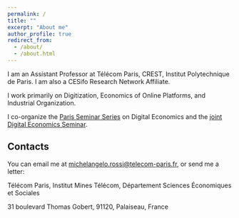 ```yaml
---
permalink: /
title: ""
excerpt: "About me"
author_profile: true
redirect_from: 
  - /about/
  - /about.html
---
```


I am an Assistant Professor at Télécom Paris, CREST, Institut Polytechnique de Paris. I am also a CESifo Research Network Affiliate.

I work primarily on Digitization, Economics of Online Platforms, and Industrial Organization. 

I co-organize the <a href="https://sites.google.com/view/parisdigitaleconomics/">Paris Seminar Series</a> on Digital Economics and the <a href="https://sites.google.com/view/j-des/home/">joint Digital Economics Seminar</a>.



Contacts
------

You can email me at <a href="mailto:michelangelo.rossi@telecom-paris.fr">michelangelo.rossi@telecom-paris.fr</a>, or send me a letter:

Télécom Paris, Institut Mines Télécom, Département Sciences Économiques et Sociales

31 boulevard Thomas Gobert, 91120, Palaiseau, France
